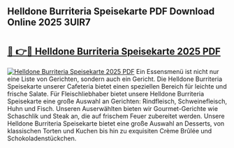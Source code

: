 ## Helldone Burriteria Speisekarte PDF Download Online 2025 3UlR7

# <h2><a href="http://gcd3eet.nevu.top/?p=Helldone+Burriteria+Speisekarte">🔗 👉🔴 Helldone Burriteria Speisekarte 2025 PDF</a></h2>

[![Helldone Burriteria Speisekarte 2025 PDF](https://i.imgur.com/dBaPXMq.png)](http://gcd3eet.nevu.top/?p=Helldone+Burriteria+Speisekarte)
Ein Essensmenü ist nicht nur eine Liste von Gerichten, sondern auch ein Gericht. Die Helldone Burriteria Speisekarte unserer Cafeteria bietet einen speziellen Bereich für leichte und frische Salate. Für Fleischliebhaber bietet unsere Helldone Burriteria Speisekarte eine große Auswahl an Gerichten: Rindfleisch, Schweinefleisch, Huhn und Fisch. Unseren Auserwählten bieten wir Gourmet-Gerichte wie Schaschlik und Steak an, die auf frischem Feuer zubereitet werden. Unsere Helldone Burriteria Speisekarte bietet eine große Auswahl an Desserts, von klassischen Torten und Kuchen bis hin zu exquisiten Crème Brûlée und Schokoladenstückchen.

